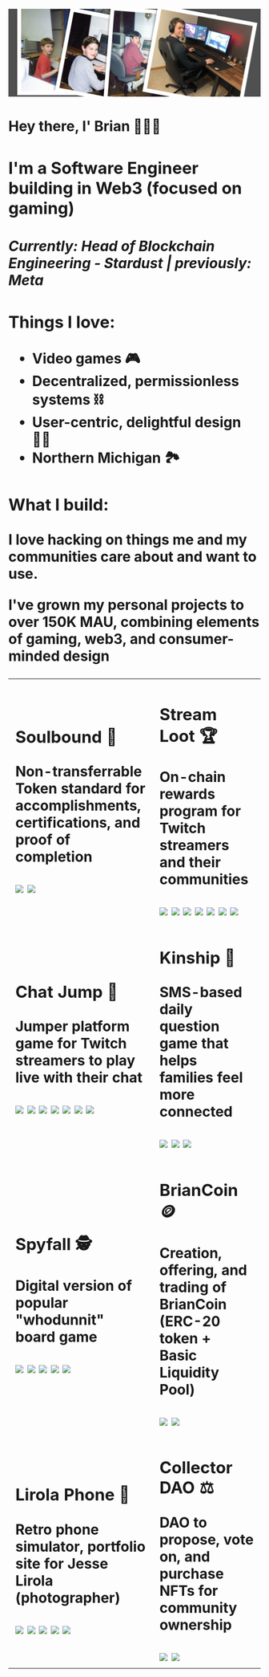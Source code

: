 ![Banner image](banner.png)
<h1>Hey there, I' Brian 👨🏼‍💻<h/1>
  <h3>I'm a Software Engineer building in Web3 (focused on gaming)</h3>
  <h4><i>Currently: Head of Blockchain Engineering - Stardust | previously: Meta</i></h4>
  <h3>Things I love:</h3>
  <p>
    <ul>
      <li>Video games 🎮</li>
      <li>Decentralized, permissionless systems ⛓️</li>
      <li>User-centric, delightful design 🖐🏻</li>
      <li>Northern Michigan 🏞️</li>
    </ul>
  </p>
  <h3>What I build:</h3>
  <p>I love hacking on things me and my communities care about and want to use.</p>
  <p>I've grown my personal projects to over <b>150K MAU</b>, combining elements of gaming, web3, and consumer-minded design</p>
  
 <table>
  <tr>
    <td>
      <h3><b>Soulbound 🪪</b></h3>
      <p>Non-transferrable Token standard for accomplishments, <br>certifications, and proof of completion</p>
      <img src="https://img.shields.io/badge/Solidity-e6e6e6?style=for-the-badge&logo=solidity&logoColor=black" />
      <img src="https://img.shields.io/badge/Ethereum-3C3C3D?style=for-the-badge&logo=Ethereum&logoColor=white" />
    </td>
    <td>
      <h3><b>Stream Loot 🏆</b></h3>
      <p>On-chain rewards program for Twitch streamers and their communities</p>
      <img src="https://img.shields.io/badge/TypeScript-007ACC?style=for-the-badge&logo=typescript&logoColor=white" />
      <img src="https://img.shields.io/badge/Solidity-e6e6e6?style=for-the-badge&logo=solidity&logoColor=black" />
      <img src="https://img.shields.io/badge/Node.js-339933?style=for-the-badge&logo=nodedotjs&logoColor=white" />
      <img src="https://img.shields.io/badge/React-20232A?style=for-the-badge&logo=react&logoColor=61DAFB" />
      <img src="https://img.shields.io/badge/MongoDB-4EA94B?style=for-the-badge&logo=mongodb&logoColor=white" />
      <img src="https://img.shields.io/badge/Ethereum-3C3C3D?style=for-the-badge&logo=Ethereum&logoColor=white" />
      <img src="https://img.shields.io/badge/Amazon_AWS-FF9900?style=for-the-badge&logo=amazonaws&logoColor=white" />
    </td>
  </tr>
  <tr>
    <td>
      <h3>Chat Jump 👾</h3>
      <p>Jumper platform game for Twitch streamers to play live with their chat</p>
      <img src="https://img.shields.io/badge/JavaScript-323330?style=for-the-badge&logo=javascript&logoColor=F7DF1E" />
      <img src="https://img.shields.io/badge/Node.js-339933?style=for-the-badge&logo=nodedotjs&logoColor=white" />
      <img src="https://img.shields.io/badge/ThreeJs-black?style=for-the-badge&logo=three.js&logoColor=white" />
      <img src="https://img.shields.io/badge/React-20232A?style=for-the-badge&logo=react&logoColor=61DAFB" />
      <img src="https://img.shields.io/badge/Material%20UI-007FFF?style=for-the-badge&logo=mui&logoColor=white" />
      <img src="https://img.shields.io/badge/MongoDB-4EA94B?style=for-the-badge&logo=mongodb&logoColor=white" />
      <img src="https://img.shields.io/badge/Amazon_AWS-FF9900?style=for-the-badge&logo=amazonaws&logoColor=white" />
    </td>
    <td>
      <h3>Kinship 🌱</h3>
      <p>SMS-based daily question game that helps families feel more connected</p>
      <img src="https://img.shields.io/badge/TypeScript-007ACC?style=for-the-badge&logo=typescript&logoColor=white" />
      <img src="https://img.shields.io/badge/next.js-000000?style=for-the-badge&logo=nextdotjs&logoColor=white" />
      <img src="https://img.shields.io/badge/Amazon%20DynamoDB-4053D6?style=for-the-badge&logo=Amazon%20DynamoDB&logoColor=white" />
    </td>
  </tr>
  <tr>
    <td>
      <h3>Spyfall 🕵️</h3>
      <p>Digital version of popular "whodunnit" board game</p>
      <img src="https://img.shields.io/badge/Ruby-CC342D?style=for-the-badge&logo=ruby&logoColor=white" />
      <img src="https://img.shields.io/badge/Ruby_on_Rails-CC0000?style=for-the-badge&logo=ruby-on-rails&logoColor=white" />
      <img src="https://img.shields.io/badge/PostgreSQL-316192?style=for-the-badge&logo=postgresql&logoColor=white" />
      <img src="https://img.shields.io/badge/redis-%23DD0031.svg?&style=for-the-badge&logo=redis&logoColor=white" />
      <img src="https://img.shields.io/badge/Amazon_AWS-FF9900?style=for-the-badge&logo=amazonaws&logoColor=white" />
    </td>
    <td>
      <h3>BrianCoin 🪙</h3>
      <p>Creation, offering, and trading of BrianCoin (ERC-20 token + <br>Basic Liquidity Pool)</p>
      <img src="https://img.shields.io/badge/Solidity-e6e6e6?style=for-the-badge&logo=solidity&logoColor=black" />
      <img src="https://img.shields.io/badge/Ethereum-3C3C3D?style=for-the-badge&logo=Ethereum&logoColor=white" />
    </td>
  </tr>
  <tr>
    <td>
      <h3>Lirola Phone 📱</h3>
      <p>Retro phone simulator, portfolio site for Jesse Lirola (photographer)</p>
      <img src="https://img.shields.io/badge/JavaScript-323330?style=for-the-badge&logo=javascript&logoColor=F7DF1E" />
      <img src="https://img.shields.io/badge/React-20232A?style=for-the-badge&logo=react&logoColor=61DAFB" />
      <img src="https://img.shields.io/badge/styled--components-DB7093?style=for-the-badge&logo=styled-components&logoColor=white" />
      <img src="https://img.shields.io/badge/Airtable-18BFFF?style=for-the-badge&logo=Airtable&logoColor=white" />
      <img src="https://img.shields.io/badge/Netlify-00C7B7?style=for-the-badge&logo=netlify&logoColor=white" />
    </td>
    <td>
      <h3>Collector DAO ⚖️</h3>
      <p>DAO to propose, vote on, and purchase NFTs for community ownership</p>
      <img src="https://img.shields.io/badge/Solidity-e6e6e6?style=for-the-badge&logo=solidity&logoColor=black" />
      <img src="https://img.shields.io/badge/Ethereum-3C3C3D?style=for-the-badge&logo=Ethereum&logoColor=white" />
    </td>
  </tr>
</table>
  
